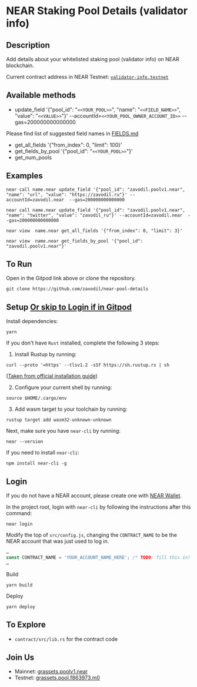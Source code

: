 NEAR Staking Pool Details (validator info)
=================================

<!-- MAGIC COMMENT: DO NOT DELETE! Everything above this line is hidden on NEAR Examples page -->

## Description

Add details about your whitelisted staking pool (validator info) on NEAR blockchain.

Current contract address in NEAR Testnet: [`validator-info.testnet`](https://explorer.testnet.near.org/accounts/validator-info.testnet) 

## Available methods

- update_field '{"pool_id": "`<<YOUR_POOL>>`", "name": "`<<FIELD_NAME>>`", "value": "`<<VALUE>>`"}' --accountId=`<<YOUR_POOL_OWNER_ACCOUNT_ID>>` --gas=200000000000000

Please find list of suggested field names in [FIELDS.md](https://github.com/zavodil/near-pool-details/blob/master/FIELDS.md) 
- get_all_fields '{"from_index": 0, "limit": 100}'
- get_fields_by_pool '{"pool_id": "`<<YOUR_POOL>>`"}' 
- get_num_pools

## Examples

```
near call name.near update_field '{"pool_id": "zavodil.poolv1.near", "name": "url", "value": "https://zavodil.ru"}' --accountId=zavodil.near  --gas=200000000000000

near call name.near update_field '{"pool_id": "zavodil.poolv1.near", "name": "twitter", "value": "zavodil_ru"}' --accountId=zavodil.near  --gas=200000000000000

near view  name.near get_all_fields '{"from_index": 0, "limit": 3}'

near view  name.near get_fields_by_pool '{"pool_id": "zavodil.poolv1.near"}' 

```

## To Run
Open in the Gitpod link above or clone the repository.

```
git clone https://github.com/zavodil/near-pool-details
```


## Setup [Or skip to Login if in Gitpod](#login)
Install dependencies:

```
yarn
```

If you don't have `Rust` installed, complete the following 3 steps:

1) Install Rustup by running:

```
curl --proto '=https' --tlsv1.2 -sSf https://sh.rustup.rs | sh
```

([Taken from official installation guide](https://www.rust-lang.org/tools/install))

2) Configure your current shell by running:

```
source $HOME/.cargo/env
```

3) Add wasm target to your toolchain by running:

```
rustup target add wasm32-unknown-unknown
```

Next, make sure you have `near-cli` by running:

```
near --version
```

If you need to install `near-cli`:

```
npm install near-cli -g
```

## Login
If you do not have a NEAR account, please create one with [NEAR Wallet](https://wallet.near.org).

In the project root, login with `near-cli` by following the instructions after this command:

```
near login
```

Modify the top of `src/config.js`, changing the `CONTRACT_NAME` to be the NEAR account that was just used to log in.

```javascript
…
const CONTRACT_NAME = 'YOUR_ACCOUNT_NAME_HERE'; /* TODO: fill this in! */
…
```

Build

```
yarn build
```

Deploy

```
yarn deploy
```

## To Explore

- `contract/src/lib.rs` for the contract code


## Join Us
 - Mainnet: [grassets.poolv1.near](https://explorer.near.org/accounts/grassets.poolv1.near)
 - Testnet: [grassets.pool.f863973.m0](https://explorer.testnet.near.org/accounts/grassets.pool.f863973.m0)

